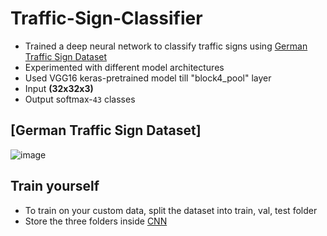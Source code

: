 # Traffic-Sign-Classifier
* Trained a deep neural network to classify traffic signs using [German Traffic Sign Dataset](https://benchmark.ini.rub.de/?section=gtsrb&subsection=dataset)
* Experimented with different model architectures
* Used VGG16 keras-pretrained model till "block4_pool" layer
* Input **(32x32x3)**
* Output softmax-`43` classes

## [German Traffic Sign Dataset] 
![image](https://user-images.githubusercontent.com/31381335/118683824-4f5e2900-b81f-11eb-9bfe-49689f8bf68e.png)



## Train yourself
* To train on your custom data, split the dataset into train, val, test folder
* Store the three folders inside [CNN](data/CNN)
